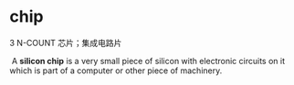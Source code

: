 # chip

3  N-COUNT 芯片；集成电路片

​	A **silicon chip** is a very small piece of silicon with electronic circuits on it which is part of a computer or other piece of machinery.